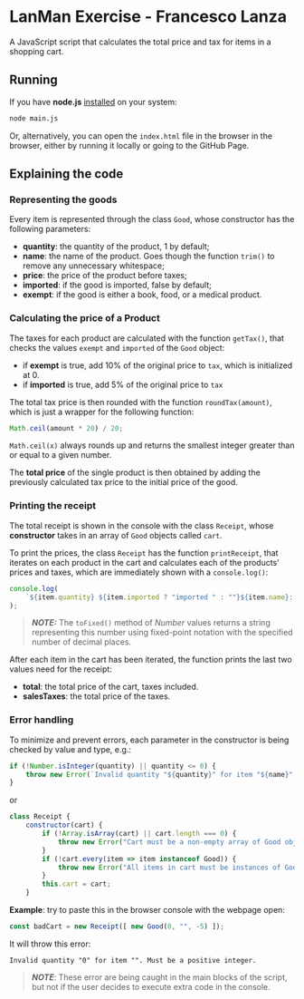 # LanMan Exercise - Francesco Lanza

A JavaScript script that calculates the total price and tax for items in a shopping cart.

## Running

If you have **node.js** [installed](https://nodejs.org/en/download) on your system:

```bash
node main.js
```

Or, alternatively, you can open the `index.html` file in the browser in the browser, either by running it locally or going to the GitHub Page.

## Explaining the code

### Representing the goods

Every item is represented through the class `Good`, whose constructor has the following parameters:

- **quantity**: the quantity of  the product, 1 by default;
- **name**: the name of the product. Goes though the function `trim()` to remove any unnecessary whitespace;
- **price**: the price of the product before taxes;
- **imported**: if the good is imported, false by default;
- **exempt**: if the good is either a book, food, or a medical product.

### Calculating the price of a Product

The taxes for each product are calculated with the function `getTax()`, that checks the values `exempt` and `imported` of the `Good` object:

- if **exempt** is true, add 10% of the original price to  `tax`, which is initialized at 0.
- if **imported** is true, add 5% of the original price to `tax`

The total tax price is then rounded with the function `roundTax(amount)`, which is just a wrapper for the following function:

```js
Math.ceil(amount * 20) / 20;
```

`Math.ceil(x)` always rounds up and returns the smallest integer greater than or equal to a given number.

The **total price** of the single product is then obtained by adding the previously calculated tax price to the initial price of the good.

### Printing the receipt

The total receipt is shown in the console with the class `Receipt`, whose **constructor** takes in an array of `Good` objects called `cart`.

To print the prices, the class `Receipt` has the function `printReceipt`, that iterates on each product in the cart and calculates each of the products' prices and taxes, which are immediately shown with a `console.log()`:

```js
console.log(
    `${item.quantity} ${item.imported ? "imported " : ""}${item.name}: ${itemTotal.toFixed(2)}`
);
```

> **_NOTE:_**  The `toFixed()` method of _Number_ values returns a string representing this number using fixed-point notation with the specified number of decimal places.

After each item in the cart has been iterated, the function prints the last two values need for the receipt:

- **total**: the total price of the cart, taxes included.
- **salesTaxes**: the total price of the taxes.

### Error handling

To minimize and prevent errors, each parameter in the constructor is being checked by value and type, e.g.:

```js
if (!Number.isInteger(quantity) || quantity <= 0) {
    throw new Error(`Invalid quantity "${quantity}" for item "${name}". Must be a positive integer.`);
}
```

or

```js
class Receipt {
    constructor(cart) {
        if (!Array.isArray(cart) || cart.length === 0) {
            throw new Error("Cart must be a non-empty array of Good objects.");
        }
        if (!cart.every(item => item instanceof Good)) {
            throw new Error("All items in cart must be instances of Good.");
        }
        this.cart = cart;
    }
```

**Example**: try to paste this in the browser console with the webpage open:

```js
const badCart = new Receipt([ new Good(0, "", -5) ]);
```

It will throw this error:

```
Invalid quantity "0" for item "". Must be a positive integer.
```

>  **_NOTE_**: These error are being caught in the main blocks of the script, but not if the user decides to execute extra code in the console.
